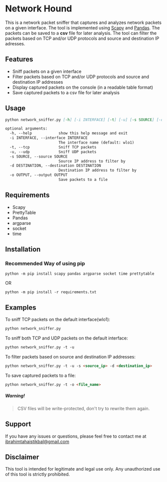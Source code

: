 # Network Hound

This is a network packet sniffer that captures and analyzes network packets on a given interface.
The tool is implemented using [Scapy](https://scapy.net/) and [Pandas](https://pandas.pydata.org/).
The packets can be saved to a **csv** file for later analysis. The tool can filter the packets based on TCP
and/or UDP protocols and source and destination IP adresses.

## Features

* Sniff packets on a given interface
* Filter packets based on TCP and/or UDP protocols and source and destination IP addresses
* Display captured packets on the console (in a readable table format)
* Save captured packets to a csv file for later analysis

## Usage

```md
python network_sniffer.py [-h] [-i INTERFACE] [-t] [-u] [-s SOURCE] [-d DESTINATION] [-o OUTPUT]

optional arguments:
  -h, --help            show this help message and exit
  -i INTERFACE, --interface INTERFACE
                        The interface name (default: wlo1)
  -t, --tcp             Sniff TCP packets
  -u, --udp             Sniff UDP packets
  -s SOURCE, --source SOURCE
                        Source IP address to filter by
  -d DESTINATION, --destination DESTINATION
                        Destination IP address to filter by
  -o OUTPUT, --output OUTPUT
                        Save packets to a file
```

## Requirements
* Scapy
* PrettyTable
* Pandas
* argparse
* socket
* time

## Installation

### Recommended Way of using pip
```
python -m pip install scapy pandas argparse socket time prettytable
```
OR
```
python -m pip install -r requirements.txt
```

## Examples
To sniff TCP packets on the default interface(wlo1):
```md
python network_sniffer.py 
```

To sniff both TCP and UDP packets on the default interface:
```md
python network_sniffer.py -t -u
```

To filter packets based on source and destination IP addresses:
```md
python network_sniffer.py -t -u -s <source_ip> -d <destination_ip> 

```

To save captured packets to a file:
```md
python network_sniffer.py -t -o <file_name>
```

##### Warning!
> CSV files will be  write-protected, don't try to rewrite them again.

## Support
If you have any issues or questions, please feel free to contact me at ibrahimtahaistikbal@gmail.com

## Disclaimer
This tool is intended for legitimate and legal use only. Any unauthorized use of this tool is strictly prohibited.

